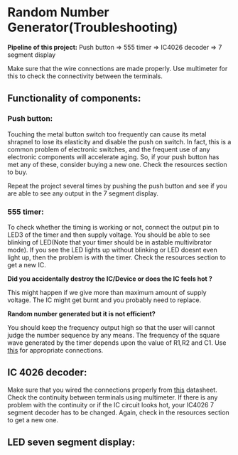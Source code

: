 # Random Number Generator(Troubleshooting)
__Pipeline of this project:__
Push button => 555 timer => IC4026 decoder => 7 segment display

Make sure that the wire connections are made properly. Use multimeter for this to check the connectivity between the terminals.
## Functionality of components:

### Push button:
Touching the metal button switch too frequently can cause its metal shrapnel to lose its elasticity and disable the push on switch. In fact, this is a common problem of electronic switches, and the frequent use of any electronic components will accelerate aging. So, if your push button has met any of these, consider buying a new one. Check the resources section to buy.

Repeat the project several times by pushing the push button and see if you are able to see any output in the 7 segment display.
### 555 timer:
To check whether the timing is working or not, connect the output pin to LED3 of the timer and then supply voltage. You should be able to see blinking of LED(Note that your timer should be in astable multivibrator mode). If you see the LED lights up without blinking or LED doesnt even light up, then the problem is with the timer. Check the resources section to get a new IC.

__Did you accidentally destroy the IC/Device or does the IC feels hot ?__

This might happen if we give more than maximum amount of supply voltage. The IC might get burnt and you probably need to replace.

__Random number generated but it is not efficient?__


You should keep the frequency output high so that the user will cannot judge the number sequence by any means.
The frequency of the square wave generated by the timer depends upon the value of R1,R2 and C1. Use [this](https://components101.com/ic-cd4026-pinout-circuit-datasheet) for appropriate connections.


## IC 4026 decoder:
Make sure that you wired the connections properly from [this](https://components101.com/ic-cd4026-pinout-circuit-datasheet) datasheet.
Check the continuity between terminals using multimeter. If there is any problem with the continuity or if the IC circuit looks hot, your IC4026 7 segment decoder has to be changed. Again, check in the resources section to get a new one.

## LED seven segment display:
